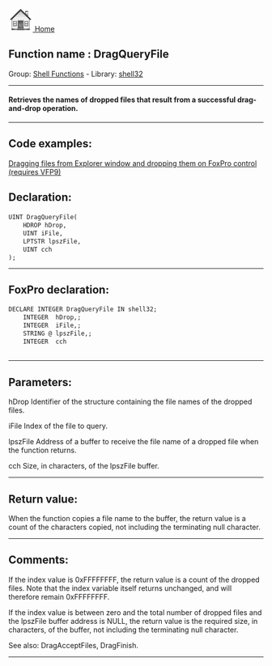 [<img src="../../images/home.png"> Home ](https://github.com/VFPX/Win32API)  

## Function name : DragQueryFile
Group: [Shell Functions](../../functions_group.md#Shell_Functions)  -  Library: [shell32](../../libraries.md#shell32)  
***  


#### Retrieves the names of dropped files that result from a successful drag-and-drop operation.
***  


## Code examples:
[Dragging files from Explorer window and dropping them on FoxPro control (requires VFP9)](../../samples/sample_323.md)  

## Declaration:
```foxpro  
UINT DragQueryFile(
	HDROP hDrop,
	UINT iFile,
	LPTSTR lpszFile,
	UINT cch
);  
```  
***  


## FoxPro declaration:
```foxpro  
DECLARE INTEGER DragQueryFile IN shell32;
	INTEGER  hDrop,;
	INTEGER  iFile,;
	STRING @ lpszFile,;
	INTEGER  cch
  
```  
***  


## Parameters:
hDrop
Identifier of the structure containing the file names of the dropped files.

iFile
Index of the file to query. 

lpszFile
Address of a buffer to receive the file name of a dropped file when the function returns. 

cch
Size, in characters, of the lpszFile buffer.  
***  


## Return value:
When the function copies a file name to the buffer, the return value is a count of the characters copied, not including the terminating null character.  
***  


## Comments:
If the index value is 0xFFFFFFFF, the return value is a count of the dropped files. Note that the index variable itself returns unchanged, and will therefore remain 0xFFFFFFFF.  
  
If the index value is between zero and the total number of dropped files and the lpszFile buffer address is NULL, the return value is the required size, in characters, of the buffer, not including the terminating null character.  
  
See also: DragAcceptFiles, DragFinish.  
  
***  

